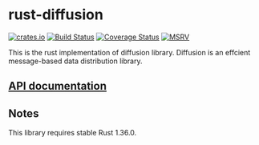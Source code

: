 # rust-diffusion

[![crates.io](http://meritbadge.herokuapp.com/diffusion)](https://crates.io/crates/diffusion)
[![Build Status](https://travis-ci.org/WiSaGaN/rust-diffusion.svg?branch=master)](https://travis-ci.org/WiSaGaN/rust-diffusion)
[![Coverage Status](https://coveralls.io/repos/github/WiSaGaN/rust-diffusion/badge.svg?branch=master)](https://coveralls.io/github/WiSaGaN/rust-diffusion?branch=master)
[![MSRV](https://img.shields.io/badge/diffusion-rustc_1.36.0+-blue.svg)](https://blog.rust-lang.org/2019/07/04/Rust-1.36.0.html)


This is the rust implementation of diffusion library. Diffusion is an effcient message-based data distribution library.

## [API documentation](https://docs.rs/diffusion)

## Notes

This library requires stable Rust 1.36.0.

